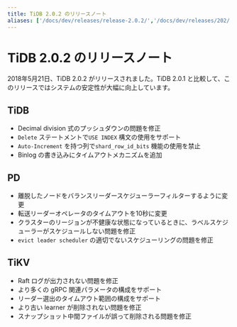 ```yaml
---
title: TiDB 2.0.2 のリリースノート
aliases: ['/docs/dev/releases/release-2.0.2/','/docs/dev/releases/202/']
---
```


# TiDB 2.0.2 のリリースノート

2018年5月21日、TiDB 2.0.2 がリリースされました。TiDB 2.0.1 と比較して、このリリースではシステムの安定性が大幅に向上しています。

## TiDB

- Decimal division 式のプッシュダウンの問題を修正
- `Delete` ステートメントで`USE INDEX` 構文の使用をサポート
- `Auto-Increment` を持つ列で`shard_row_id_bits` 機能の使用を禁止
- Binlog の書き込みにタイムアウトメカニズムを追加

## PD

- 離脱したノードをバランスリーダースケジューラーフィルターするように変更
- 転送リーダーオペレータのタイムアウトを10秒に変更
- クラスターのリージョンが不健康な状態になっているときに、ラベルスケジューラーがスケジュールしない問題を修正
- `evict leader scheduler` の適切でないスケジューリングの問題を修正

## TiKV

- Raft ログが出力されない問題を修正
- より多くの gRPC 関連パラメータの構成をサポート
- リーダー選出のタイムアウト範囲の構成をサポート
- より古い learner が削除されない問題を修正
- スナップショット中間ファイルが誤って削除される問題を修正
